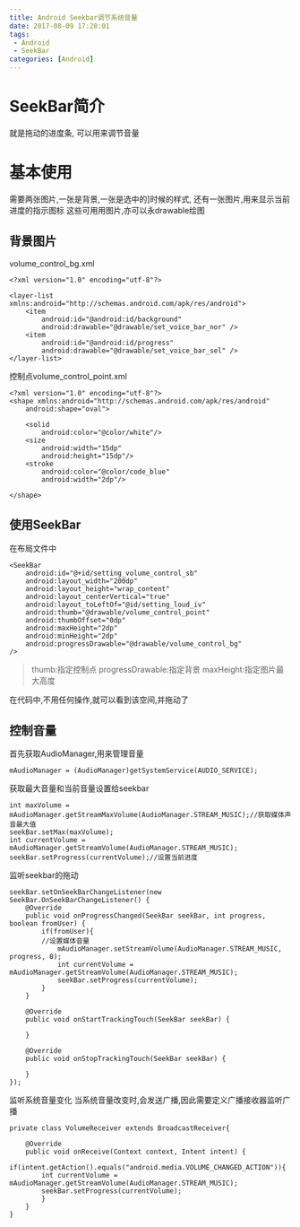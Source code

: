 ```yaml
---
title: Android Seekbar调节系统音量
date: 2017-08-09 17:28:01
tags:
 - Android
 - SeekBar
categories: [Android]
---
```


# SeekBar简介
就是拖动的进度条, 可以用来调节音量

# 基本使用
需要两张图片,一张是背景,一张是选中的]时候的样式,
还有一张图片,用来显示当前进度的指示图标
这些可用用图片,亦可以永drawable绘图

## 背景图片
volume_control_bg.xml
```
<?xml version="1.0" encoding="utf-8"?>

<layer-list xmlns:android="http://schemas.android.com/apk/res/android">
    <item
        android:id="@android:id/background"
        android:drawable="@drawable/set_voice_bar_nor" />
    <item
        android:id="@android:id/progress"
        android:drawable="@drawable/set_voice_bar_sel" />
</layer-list>
```

控制点volume_control_point.xml
```
<?xml version="1.0" encoding="utf-8"?>
<shape xmlns:android="http://schemas.android.com/apk/res/android"
    android:shape="oval">

    <solid
        android:color="@color/white"/>
    <size
        android:width="15dp"
        android:height="15dp"/>
    <stroke
        android:color="@color/code_blue"
        android:width="2dp"/>

</shape>
```

## 使用SeekBar
在布局文件中
```
<SeekBar
	android:id="@+id/setting_volume_control_sb"
	android:layout_width="200dp"
	android:layout_height="wrap_content"
	android:layout_centerVertical="true"
	android:layout_toLeftOf="@id/setting_loud_iv"
	android:thumb="@drawable/volume_control_point"
	android:thumbOffset="0dp"
	android:maxHeight="2dp"
	android:minHeight="2dp"
	android:progressDrawable="@drawable/volume_control_bg"
/>
```
> thumb:指定控制点
> progressDrawable:指定背景
> maxHeight:指定图片最大高度

在代码中,不用任何操作,就可以看到该空间,并拖动了

## 控制音量
首先获取AudioManager,用来管理音量
```
mAudioManager = (AudioManager)getSystemService(AUDIO_SERVICE);
```

获取最大音量和当前音量设置给seekbar
```
int maxVolume = mAudioManager.getStreamMaxVolume(AudioManager.STREAM_MUSIC);//获取媒体声音最大值
seekBar.setMax(maxVolume);
int currentVolume = mAudioManager.getStreamVolume(AudioManager.STREAM_MUSIC);
seekBar.setProgress(currentVolume);//设置当前进度
```

监听seekbar的拖动
```
seekBar.setOnSeekBarChangeListener(new SeekBar.OnSeekBarChangeListener() {
	@Override
	public void onProgressChanged(SeekBar seekBar, int progress, boolean fromUser) {
		if(fromUser){
		//设置媒体音量
			mAudioManager.setStreamVolume(AudioManager.STREAM_MUSIC, progress, 0);
			int currentVolume = mAudioManager.getStreamVolume(AudioManager.STREAM_MUSIC);
			seekBar.setProgress(currentVolume);
		}
	}

	@Override
	public void onStartTrackingTouch(SeekBar seekBar) {

	}

	@Override
	public void onStopTrackingTouch(SeekBar seekBar) {

	}
});
```

监听系统音量变化
当系统音量改变时,会发送广播,因此需要定义广播接收器监听广播
```
private class VolumeReceiver extends BroadcastReceiver{

	@Override
	public void onReceive(Context context, Intent intent) {
		if(intent.getAction().equals("android.media.VOLUME_CHANGED_ACTION")){
		int currentVolume = mAudioManager.getStreamVolume(AudioManager.STREAM_MUSIC);
		seekBar.setProgress(currentVolume);
		}
	}
}
```